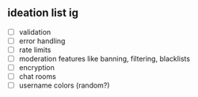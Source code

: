 ## ideation list ig

- [ ] validation
- [ ] error handling
- [ ] rate limits
- [ ] moderation features like banning, filtering, blacklists
- [ ] encryption
- [ ] chat rooms
- [ ] username colors (random?)

